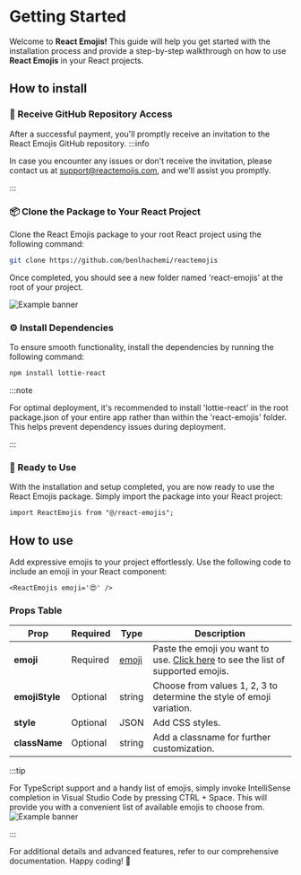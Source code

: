 

# Getting Started

Welcome to **React Emojis!** This guide will help you get started with the installation process and provide a step-by-step walkthrough on how to use **React Emojis** in your React projects.

## How to install

### 🚀 Receive GitHub Repository Access
After a successful payment, you'll promptly receive an invitation to the React Emojis GitHub repository. 
:::info

In case you encounter any issues or don't receive the invitation, please contact us at support@reactemojis.com, and we'll assist you promptly.

:::





### 📦 Clone the Package to Your React Project
Clone the React Emojis package to your root React project using the following command:
```bash
git clone https://github.com/benlhachemi/reactemojis
```
Once completed, you should see a new folder named 'react-emojis' at the root of your project.

![Example banner](https://i.imgur.com/bFqqCVk.png)


### ⚙️ Install Dependencies
To ensure smooth functionality, install the dependencies by running the following command:
```bash
npm install lottie-react
```
:::note

For optimal deployment, it's recommended to install 'lottie-react' in the root package.json of your entire app rather than within the 'react-emojis' folder. This helps prevent dependency issues during deployment.

:::

### 🎉 Ready to Use
With the installation and setup completed, you are now ready to use the React Emojis package. Simply import the package into your React project:
```tsx
import ReactEmojis from "@/react-emojis";
```


## How to use
Add expressive emojis to your project effortlessly. Use the following code to include an emoji in your React component:
```tsx
<ReactEmojis emoji='😍' />
```


### Props Table

| Prop         | Required | Type    | Description                                              |
| ------------ | -------- | ------- | -------------------------------------------------------- |
| **emoji**    | Required | [emoji]([/docs/list-of-emojis](https://docs.reactemojis.com/docs/list-of-emojis))   | Paste the emoji you want to use. [Click here]([/docs/list-of-emojis](https://docs.reactemojis.com/docs/list-of-emojis)) to see the list of supported emojis.                     |
| **emojiStyle** | Optional | string  | Choose from values 1, 2, 3 to determine the style of emoji variation. |
| **style**    | Optional | JSON    | Add CSS styles.                                          |
| **className**| Optional | string  | Add a classname for further customization.               |

:::tip

For TypeScript support and a handy list of emojis, simply invoke IntelliSense completion in Visual Studio Code by pressing CTRL + Space. This will provide you with a convenient list of available emojis to choose from.
![Example banner](https://i.imgur.com/BmoEZZj.png)

:::


For additional details and advanced features, refer to our comprehensive documentation. Happy coding! 🚀
